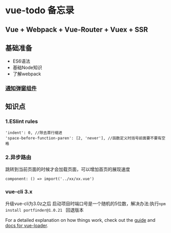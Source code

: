 # vue-todo 备忘录
## Vue + Webpack + Vue-Router + Vuex + SSR

## 基础准备  
* ES6语法  
* 基础Node知识  
* 了解webpack  


### [通知弹窗组件](https://github.com/szjzszjz/vue-todo/tree/master/src/common/notifacation)

## 知识点  
### 1.ESlint rules   
```text
'indent': 0, //除去首行缩进
'space-before-function-paren': [2, 'never'], //函数定义时括号前面要不要有空格
```
### 2.异步路由  
跳转到当前页面的时候才会加载页面，可以增加首页的展现速度  
```text
component: () => import('../xx/xx.vue')
```

### vue-cli 3.x  
升级vue-cli为3.0z之后 启动项目时端口号是一个随机的5位数，解决办法:执行`npm install portfinder@1.0.21 ` 回退版本

For a detailed explanation on how things work, check out the [guide](http://vuejs-templates.github.io/webpack/) and [docs for vue-loader](http://vuejs.github.io/vue-loader).
